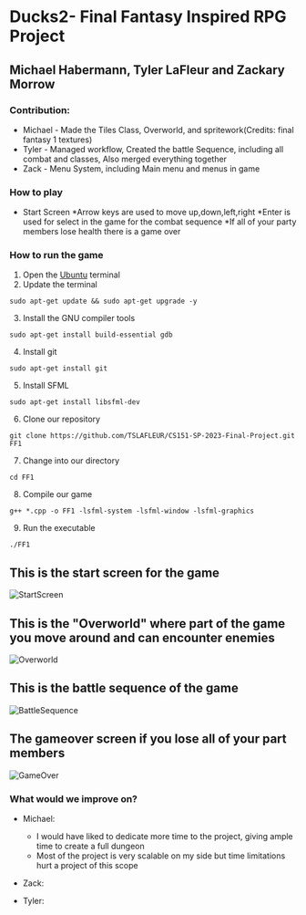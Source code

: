 # Ducks2- Final Fantasy Inspired RPG Project
  
<!--Partners and contribution-->
## Michael Habermann, Tyler LaFleur and Zackary Morrow
### Contribution:
* Michael - Made the Tiles Class, Overworld, and spritework(Credits: final fantasy 1 textures)
* Tyler - Managed workflow, Created the battle Sequence, including all combat and classes, Also merged everything together
* Zack - Menu System, including Main menu and menus in game
  
<!--How to play-->
### How to play
* Start Screen
  *Arrow keys are used to move up,down,left,right
  *Enter is used for select in the game for the combat sequence
  *If all of your party members lose health there is a game over
  
<!--How to download, compile, and run the game-->
### How to run the game
1. Open the [Ubuntu](https://ubuntu.com/) terminal
2. Update the terminal
```
sudo apt-get update && sudo apt-get upgrade -y
```
3. Install the GNU compiler tools
```
sudo apt-get install build-essential gdb
```
4. Install git
```
sudo apt-get install git
```
5. Install SFML
```
sudo apt-get install libsfml-dev
```
6. Clone our repository
```
git clone https://github.com/TSLAFLEUR/CS151-SP-2023-Final-Project.git FF1
```
7. Change into our directory
```
cd FF1
```
8. Compile our game
```
g++ *.cpp -o FF1 -lsfml-system -lsfml-window -lsfml-graphics
```
9. Run the executable
```
./FF1
```
  
<!--Screen Shots and explaining-->
## This is the start screen for the game  
![StartScreen][StS]  
## This is the "Overworld" where part of the game you move around and can encounter enemies
![Overworld][ORW]  
## This is the battle sequence of the game 
![BattleSequence][BS]  
## The gameover screen if you lose all of your part members
![GameOver][GO]  
  
<!--What we would improve on-->
### What would we improve on?
* Michael:  
  * I would have liked to dedicate more time to the project, giving ample time to create a full dungeon
  * Most of the project is very scalable on my side but time limitations hurt a project of this scope
* Zack:  
  
* Tyler:  

[StS]: https://cdn.discordapp.com/attachments/1053728427426992248/1103371470329098240/image.png
[ORW]: https://cdn.discordapp.com/attachments/1053728427426992248/1103371470329098240/image.png
[BS]: https://cdn.discordapp.com/attachments/1053728427426992248/1103371184755724288/image.png
[GO]: https://cdn.discordapp.com/attachments/1053728427426992248/1103371929420824576/image.png
